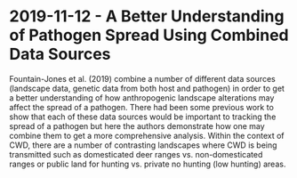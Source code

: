 # 2019-11-12 - A Better Understanding of Pathogen Spread Using Combined Data Sources

Fountain-Jones et al. (2019) combine a number of different data sources (landscape data, genetic data from both host and pathogen) in order to get a better understanding of how anthropogenic landscape alterations may affect the spread of a pathogen. There had been some previous work to show that each of these data sources would be important to tracking the spread of a pathogen but here the authors demonstrate how one may combine them to get a more comprehensive analysis. Within the context of CWD, there are a number of contrasting landscapes where CWD is being transmitted such as domesticated deer ranges vs. non-domesticated ranges or public land for hunting vs. private no hunting (low hunting) areas. 

